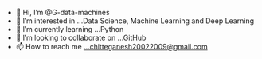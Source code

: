 - 👋 Hi, I’m @G-data-machines
- 👀 I’m interested in ...Data Science, Machine Learning and Deep Learning
- 🌱 I’m currently learning ...Python
- 💞️ I’m looking to collaborate on ...GitHub
- 📫 How to reach me ...chitteganesh20022009@gmail.com

<!---
G-data-machines/G-data-machines is a ✨ special ✨ repository because its `README.md` (this file) appears on your GitHub profile.
You can click the Preview link to take a look at your changes.
--->
